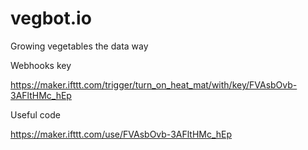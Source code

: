 # vegbot.io
Growing vegetables the data way 

Webhooks key

https://maker.ifttt.com/trigger/turn_on_heat_mat/with/key/FVAsbOvb-3AFltHMc_hEp

Useful code

https://maker.ifttt.com/use/FVAsbOvb-3AFltHMc_hEp